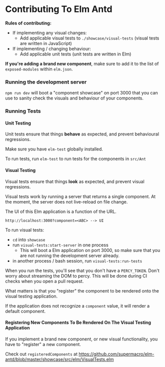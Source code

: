 # Contributing To Elm Antd

**Rules of contributing:**

- If implementing any visual changes:
  - Add applicable visual tests to `./showcase/visual-tests` (visual tests are written in JavaScript)
- If implementing / changing behaviour:
  - Add applicable unit tests (unit tests are written in Elm) 


**If you're adding a brand new component**, make sure to add it to the list of `exposed-modules` within `elm.json`.


### Running the development server

`npm run dev` will boot a "component showcase" on port 3000 that you can use to sanity check the visuals and behaviour of your components.

### Running Tests

#### Unit Testing

Unit tests ensure that things **behave** as expected, and prevent behavioural regressions.

Make sure you have `elm-test` globally installed.

To run tests, run `elm-test` to run tests for the components in `src/Ant`


#### Visual Testing

Visual tests ensure that things **look** as expected, and prevent visual regressions.

Visual tests work by running a server that returns a single component. At the moment, the server does not live-reload on file change.

The UI of this Elm application is a function of the URL.

```
http://localhost:3000?component=<ABC> --> UI
```

To run visual tests:

- `cd` into `showcase`
- run `visual-tests:start-server` in one process
  - This will boot a Elm application on port 3000, so make sure that you are not running the development server already.
- in another process / bash session, run `visual-tests:run-tests`

When you run the tests, you'll see that you don't have a `PERCY_TOKEN`. Don't worry about streaming the DOM to percy. This will be done during CI checks when you open a pull request.

What matters is that you "register" the component to be rendered onto the visual testing application.

If the application does not recognize a `component` value, it will render a default component.

#### Registering New Components To Be Rendered On The Visual Testing Application 

If you implement a brand new component, or new visual functionality, you have to "register" a new component.

Check out `registeredComponents` at https://github.com/supermacro/elm-antd/blob/master/showcase/src/elm/VisualTests.elm

